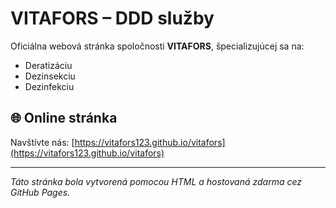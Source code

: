 # VITAFORS – DDD služby

Oficiálna webová stránka spoločnosti **VITAFORS**, špecializujúcej sa na:

- Deratizáciu
- Dezinsekciu
- Dezinfekciu

## 🌐 Online stránka

Navštívte nás: [https://vitafors123.github.io/vitafors](https://vitafors123.github.io/vitafors)

---

*Táto stránka bola vytvorená pomocou HTML a hostovaná zdarma cez GitHub Pages.*
